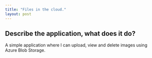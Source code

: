 ```yaml
---
title: "Files in the cloud."
layout: post
---
```











## Describe the application, what does it do?
A simple application where I can upload, view and delete images using Azure Blob Storage.

